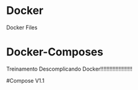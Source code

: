 # Docker
Docker Files

# Docker-Composes

Treinamento Descomplicando Docker!!!!!!!!!!!!!!!!!!!!!

#Compose
V1.1



